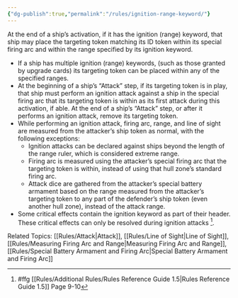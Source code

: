 ```yaml
---
{"dg-publish":true,"permalink":"/rules/ignition-range-keyword/"}
---
```


At the end of a ship’s activation, if it has the ignition (range) keyword, that ship may place the targeting token matching its ID token within its special firing arc and within the range specified by its ignition keyword.

- If a ship has multiple ignition (range) keywords, (such as those granted by upgrade cards) its targeting token can be placed within any of the specified ranges.
- At the beginning of a ship’s “Attack” step, if its targeting token is in play, that ship must perform an ignition attack against a ship in the special firing arc that its targeting token is within as its first attack during this activation, if able. At the end of a ship’s “Attack” step, or after it performs an ignition attack, remove its targeting token.
- While performing an ignition attack, firing arc, range, and line of sight are measured from the attacker’s ship token as normal, with the following exceptions:
  - Ignition attacks can be declared against ships beyond the length of the range ruler, which is considered extreme range.
  - Firing arc is measured using the attacker’s special firing arc that the targeting token is within, instead of using that hull zone’s standard firing arc.
  - Attack dice are gathered from the attacker’s special battery armament based on the range measured from the attacker’s targeting token to any part of the defender’s ship token (even another hull zone), instead of the attack range.
- Some critical effects contain the ignition keyword as part of their header. These critical effects can only be resolved during ignition attacks [^1].

Related Topics: [[Rules/Attack\|Attack]], [[Rules/Line of Sight\|Line of Sight]], [[Rules/Measuring Firing Arc and Range\|Measuring Firing Arc and Range]], [[Rules/Special Battery Armament and Firing Arc\|Special Battery Armament and Firing Arc]]

[^1]: #ffg [[Rules/Additional Rules/Rules Reference Guide 1.5\|Rules Reference Guide 1.5]] Page 9-10
